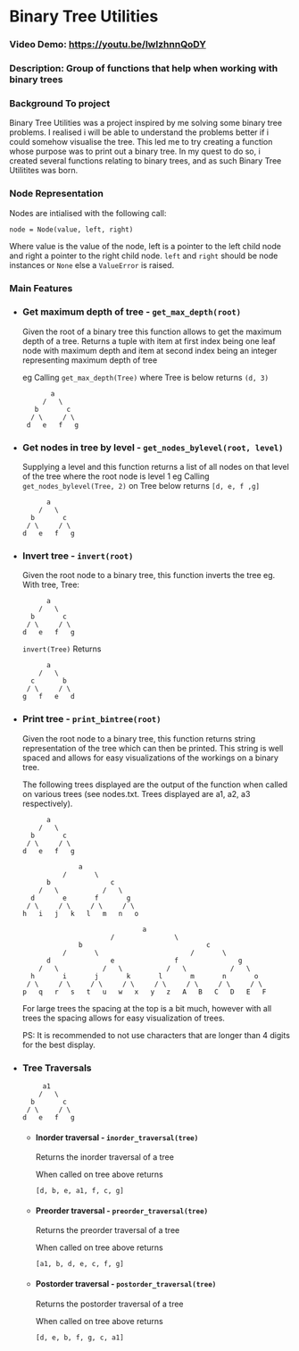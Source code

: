 # Binary Tree Utilities

### Video Demo: <https://youtu.be/lwlzhnnQoDY>

### Description: Group of functions that help when working with binary trees

### Background To project

Binary Tree Utilities was a project inspired by me solving some binary tree problems. I realised i will be able to understand the problems better if i could somehow visualise the tree. This led me to try creating a function whose purpose was to print out a binary tree.
In my quest to do so, i created several functions relating to binary trees, and as such Binary Tree Utilitites was born.

### Node Representation

Nodes are intialised with the following call:

`node = Node(value, left, right)`

Where value is the value of the node, left is a pointer to the left child node and right a pointer
to the right child node. `left` and `right` should be node instances or `None` else a `ValueError` is raised.

### Main Features

- ### Get maximum depth of tree - `get_max_depth(root)`

  Given the root of a binary tree this function allows to get the maximum depth of a tree.
  Returns a tuple with item at first index being one leaf node with maximum depth and item at second index being an integer representing maximum depth of tree

  eg Calling `get_max_depth(Tree)` where Tree is below returns `(d, 3)`

  ```
         a
       /   \
     b       c
    / \     / \
   d   e   f   g
  ```

- ### Get nodes in tree by level - `get_nodes_bylevel(root, level)`

  Supplying a level and this function returns a list of all nodes on that level of the tree
  where the root node is level 1
  eg Calling `get_nodes_bylevel(Tree, 2)` on Tree below returns `[d, e, f ,g]`

  ```
        a
      /   \
    b       c
   / \     / \
  d   e   f   g
  ```

- ### Invert tree - `invert(root)`

  Given the root node to a binary tree, this function inverts the tree eg.
  With tree, Tree:

  ```
        a
      /   \
    b       c
   / \     / \
  d   e   f   g
  ```

  `invert(Tree)` Returns

  ```
        a
      /   \
    c       b
   / \     / \
  g   f   e   d
  ```

- ### Print tree - `print_bintree(root)`

  Given the root node to a binary tree, this function returns string representation of the tree which can then be printed. This string is well spaced and allows for easy visualizations of the workings on a binary tree.

  The following trees displayed are the output of the function when called on various trees
  (see nodes.txt. Trees displayed are a1, a2, a3 respectively).

  ```
        a
      /   \
    b       c
   / \     / \
  d   e   f   g

                a
            /       \
        b               c
      /   \           /   \
    d       e       f       g
   / \     / \     / \     / \
  h   i   j   k   l   m   n   o

                                a
                        /               \
                b                               c
            /       \                       /       \
        d               e               f               g
      /   \           /   \           /   \           /   \
    h       i       j       k       l       m       n       o
   / \     / \     / \     / \     / \     / \     / \     / \
  p   q   r   s   t   u   w   x   y   z   A   B   C   D   E   F
  ```

  For large trees the spacing at the top is a bit much, however with all trees the spacing allows for easy visualization of trees.

  PS: It is recommended to not use characters that are longer than 4 digits for the best display.

- ### Tree Traversals

  ```
       a1
      /   \
    b       c
   / \     / \
  d   e   f   g
  ```

  - #### Inorder traversal - `inorder_traversal(tree)`

    Returns the inorder traversal of a tree

    When called on tree above returns

    `[d, b, e, a1, f, c, g]`

  - #### Preorder traversal - `preorder_traversal(tree)`

    Returns the preorder traversal of a tree

    When called on tree above returns

    `[a1, b, d, e, c, f, g]`

  - #### Postorder traversal - `postorder_traversal(tree)`

    Returns the postorder traversal of a tree

    When called on tree above returns

    `[d, e, b, f, g, c, a1]`
